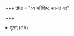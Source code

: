 +++
title = "०१ परिशिष्टं धारयतं यद्"

+++
<details><summary>मूलम् (GR)</summary>

परिशिष्टं धारयतं  
यद् धितं माव पादि तत् ।  
गर्भं त उग्रौ रक्षतां  
भेषजौ नीविभार्यौ ॥
</details>